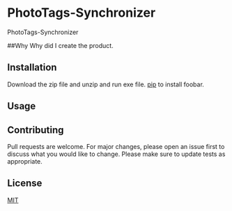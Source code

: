 # PhotoTags-Synchronizer

PhotoTags-Synchronizer

##Why
Why did I create the product.


## Installation

Download the zip file and unzip and run exe file. [pip](https://github.com/Nordlien/PhotoTags-Synchronizer/releases/latest) to install foobar.

## Usage


## Contributing
Pull requests are welcome. For major changes, please open an issue first to discuss what you would like to change.
Please make sure to update tests as appropriate.

## License
[MIT](https://choosealicense.com/licenses/mit/)
